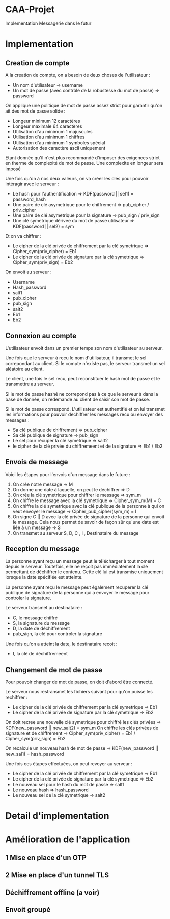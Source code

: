 # CAA-Projet
Implementation Messagerie dans le futur


# Implementation

## Creation de compte

A la creation de compte, on a besoin de deux choses de l'utilisateur :

- Un nom d'utilisateur => username
- Un mot de passe (avec contrôle de la robustesse du mot de passe) => password

On applique une politique de mot de passe assez strict pour garantir qu'on ait des mot de passe solide :

- Longeur minimum 12 caractères
- Longeur maximale 64 caractères
- Utilisation d'au minimum 1 majuscules
- Utilisation d'au minimum 1 chiffres
- Utilisation d'au minimum 1 symboles spécial
- Autorisation des caractère ascii uniquement 

Etant donnée qu'il n'est plus recommandé d'imposer des exigences strict en therme de complexité de mot de passe. Une complexite en longeur sera imposé

Une fois qu'on à nos deux valeurs, on va créer les clés pour pouvoir intéragir avec le serveur :
- Le hash pour l'authentification => KDF(password || sel1) = password_hash
- Une paire de clé asymetrique pour le chiffrement => pub_cipher / priv_cipher
- Une paire de clé asymetrique pour la signature => pub_sign / priv_sign
- Une clé symetrique dérivée du mot de passe utilisateur => KDF(password || sel2) = sym


Et on va chiffrer :
- Le cipher de la clé privée de chiffrement par la clé symetrique => Cipher_sym(priv_cipher) = Eb1
- Le cipher de la clé privée de signature par la clé symetrique => Cipher_sym(priv_sign) = Eb2


On envoit au serveur :
- Username
- Hash_password
- salt1
- pub_cipher
- pub_sign
- salt2
- Eb1
- Eb2

## Connexion au compte

<!-- Lors de la connexion, on établie un canal SSL/TLS entre le serveur et le client. Dans un premier temps, lorsque le canal est confidentiel, on transmet notre nom d'utilisateur. -->

L'utilisateur envoit dans un premier temps son nom d'utilisateur au serveur. 

Une fois que le serveur à recu le nom d'utilisateur, il transmet le sel correpondant au client. Si le compte n'existe pas, le serveur transmet un sel aléatoire au client. 

Le client, une fois le sel recu, peut reconstituer le hash mot de passe et le transmettre au serveur.

Si le mot de passe hashé ne correpond pas à ce que le serveur à dans la base de donnée, on redemande au client de saisir son mot de passe.

Si le mot de passe correspond. L'utilisateur est authentifié et on lui transmet les informations pour pouvoir dechiffrer les messages recu ou envoyer des messages :

- Sa clé publique de chiffrement => pub_cipher
- Sa clé publique de signature => pub_sign
- Le sel pour récuper la clé symetrique => salt2
- le cipher de la clé privée du chiffremeent et de la signature => Eb1 / Eb2

## Envois de message 

Voici les étapes pour l'envois d'un message dans le future :

1. On crée notre message => M
2. On donne une date à laquelle, on peut le déchiffrer => D
3. On crée la clé symetrique pour chiffrer le message => sym_m
4. On chiffre le message avec la clé symetrique => Cipher_sym_m(M) = C
5. On chiffre la clé symetrique avec la clé publique de la personne à qui on veut envoyer le message => Cipher_pub_cipher(sym_m) = I
6. On signe C || D avec la clé privée de signature de la personne qui envoit le message. Cela nous permet de savoir de façon sûr qu'une date est liée à un message => S
7. On transmet au serveur S, D, C , I , Destinataire du message

## Reception du message 

La personne ayant reçu un message peut le télécharger à tout moment depuis le serveur. Toutefois, elle ne reçoit pas immédiatement la clé permettant de déchiffrer le contenu. Cette clé lui est transmise uniquement lorsque la date spécifiée est atteinte.

La personne ayant reçu le message peut également recuperer la clé publique de signature de la personne qui a envoyer le message pour controler la signature.

Le serveur transmet au destinataire :
- C, le message chiffré
- S, la signature du message
- D, la date de déchiffrement
- pub_sign, la clé pour controler la signature

Une fois qu'on a atteint la date, le destinataire recoit :
- I, la clé de déchiffremeent 

## Changement de mot de passe 

Pour pouvoir changer de mot de passe, on doit d'abord être connecté. 

Le serveur nous restransmet les fichiers suivant pour qu'on puisse les rechiffrer :
- Le cipher de la clé privée de chiffrement par la clé symetrique => Eb1
- Le cipher de la clé privée de signature par la clé symetrique => Eb2

On doit recree une nouvelle clé symetrique pour chiffré les clés privées => KDF(new_password || new_salt2) = sym_m
On chiffre les clés privées de signature et de chiffrement => Cipher_sym(priv_cipher) = Eb1 / Cipher_sym(priv_sign) = Eb2

On recalcule un nouveau hash de mot de passe => KDF(new_password || new_sal1) = hash_password

Une fois ces étapes effectuées, on peut revoyer au serveur :
- Le cipher de la clé privée de chiffrement par la clé symetrique => Eb1
- Le cipher de la clé privée de signature par la clé symetrique => Eb2
- Le nouveau sel pour le hash du mot de passe => salt1
- Le nouveau hash => hash_password
- Le nouveau sel de la clé symetrique => salt2


# Detail d'implementation 

# Amélioration de l'application 

## 1 Mise en place d'un OTP

## 2 Mise en place d'un tunnel TLS

## Déchiffrement offline (a voir)

## Envoit groupé
